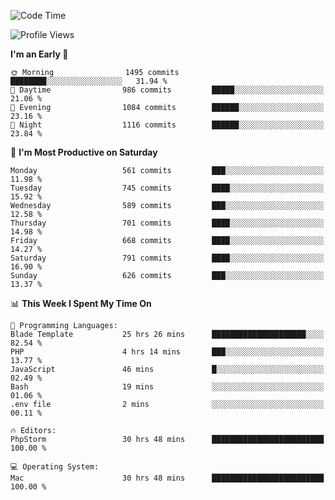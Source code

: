 <!--START_SECTION:waka-->
![Code Time](http://img.shields.io/badge/Code%20Time-3%2C577%20hrs%2028%20mins-blue)

![Profile Views](http://img.shields.io/badge/Profile%20Views-0-blue)

**I'm an Early 🐤** 

```text
🌞 Morning                1495 commits        ████████░░░░░░░░░░░░░░░░░   31.94 % 
🌆 Daytime                986 commits         █████░░░░░░░░░░░░░░░░░░░░   21.06 % 
🌃 Evening                1084 commits        ██████░░░░░░░░░░░░░░░░░░░   23.16 % 
🌙 Night                  1116 commits        ██████░░░░░░░░░░░░░░░░░░░   23.84 % 
```
📅 **I'm Most Productive on Saturday** 

```text
Monday                   561 commits         ███░░░░░░░░░░░░░░░░░░░░░░   11.98 % 
Tuesday                  745 commits         ████░░░░░░░░░░░░░░░░░░░░░   15.92 % 
Wednesday                589 commits         ███░░░░░░░░░░░░░░░░░░░░░░   12.58 % 
Thursday                 701 commits         ████░░░░░░░░░░░░░░░░░░░░░   14.98 % 
Friday                   668 commits         ████░░░░░░░░░░░░░░░░░░░░░   14.27 % 
Saturday                 791 commits         ████░░░░░░░░░░░░░░░░░░░░░   16.90 % 
Sunday                   626 commits         ███░░░░░░░░░░░░░░░░░░░░░░   13.37 % 
```


📊 **This Week I Spent My Time On** 

```text
💬 Programming Languages: 
Blade Template           25 hrs 26 mins      █████████████████████░░░░   82.54 % 
PHP                      4 hrs 14 mins       ███░░░░░░░░░░░░░░░░░░░░░░   13.77 % 
JavaScript               46 mins             █░░░░░░░░░░░░░░░░░░░░░░░░   02.49 % 
Bash                     19 mins             ░░░░░░░░░░░░░░░░░░░░░░░░░   01.06 % 
.env file                2 mins              ░░░░░░░░░░░░░░░░░░░░░░░░░   00.11 % 

🔥 Editors: 
PhpStorm                 30 hrs 48 mins      █████████████████████████   100.00 % 

💻 Operating System: 
Mac                      30 hrs 48 mins      █████████████████████████   100.00 % 
```


<!--END_SECTION:waka-->
